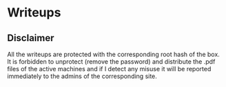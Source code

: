 # Writeups


## Disclaimer

All the writeups are protected with the corresponding root hash of the box. It is forbidden to unprotect (remove the password) and distribute the .pdf files of the active machines and if I detect any misuse it will be reported immediately to the admins of the corresponding site.
